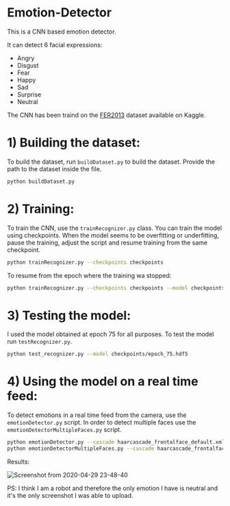 # Emotion-Detector
This is a CNN based emotion detector.

It can detect 6 facial expressions:

- Angry
- Disgust
- Fear
- Happy
- Sad
- Surprise
- Neutral

The CNN has been traind on the [FER2013](https://www.kaggle.com/c/challenges-in-representation-learning-facial-expression-recognition-challenge/data) dataset available on Kaggle. 

# 1) Building the dataset: 

To build the dataset, run `buildDataset.py` to build the dataset. Provide the path to the dataset inside the file.

```bash
python buildDataset.py
```

# 2) Training:

To train the CNN, use the `trainRecognizer.py` class. You can train the model using checkpoints. When the model seems to be overfitting or underfitting, pause the training, adjust the script and resume training from the same checkpoint. 

```bash
python trainRecognizer.py --checkpoints checkpoints
```

To resume from the epoch where the training wa stopped: 

```bash
python trainRecognizer.py --checkpoints checkpoints --model checkpoints/epoch_40.hdf5 --start-epoch 40
```

# 3) Testing the model:

I used the model obtained at epoch 75 for all purposes. To test the model run `testRecognizer.py`. 

```bash
python test_recognizer.py --model checkpoints/epoch_75.hdf5
```

# 4) Using the model on a real time feed:

To detect emotions in a real time feed from the camera, use the `emotionDetector.py` script. In order to detect multiple faces use the `emotionDetectorMultipleFaces.py` script. 

```bash
python emotionDetector.py --cascade haarcascade_frontalface_default.xml --model checkpoints/epoch_75.hdf5
python emotionDetectorMultipleFaces.py --cascade haarcascade_frontalface_default.xml --model checkpoints/epoch_75.hdf5
```

Results:

![Screenshot from 2020-04-29 23-48-40](https://user-images.githubusercontent.com/41234408/80632071-5085b200-8a74-11ea-8eae-eeccd0277ecb.png)

PS: I think I am a robot and therefore the only emotion I have is neutral and it's the only screenshot I was able to upload. 
